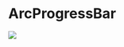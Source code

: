 # ArcProgressBar
[![](https://jitpack.io/v/hadibtf/ArcProgressBar.svg)](https://jitpack.io/#hadibtf/ArcProgressBar)
